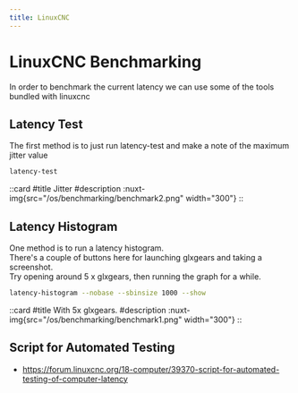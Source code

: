 ```yaml
---
title: LinuxCNC
---
```


# LinuxCNC Benchmarking

In order to benchmark the current latency we can use some of the tools bundled with linuxcnc

## Latency Test

The first method is to just run latency-test and make a note of the maximum jitter value
```sh
latency-test
```

  ::card
  #title
  Jitter
  #description
  :nuxt-img{src="/os/benchmarking/benchmark2.png" width="300"}
  ::

## Latency Histogram

One method is to run a latency histogram.  
There's a couple of buttons here for launching glxgears and taking a screenshot.  
Try opening around 5 x glxgears, then running the graph for a while.

```sh
latency-histogram --nobase --sbinsize 1000 --show
```


  ::card
  #title
  With 5x glxgears.
  #description
  :nuxt-img{src="/os/benchmarking/benchmark1.png" width="300"}
  ::


## Script for Automated Testing

  * https://forum.linuxcnc.org/18-computer/39370-script-for-automated-testing-of-computer-latency
